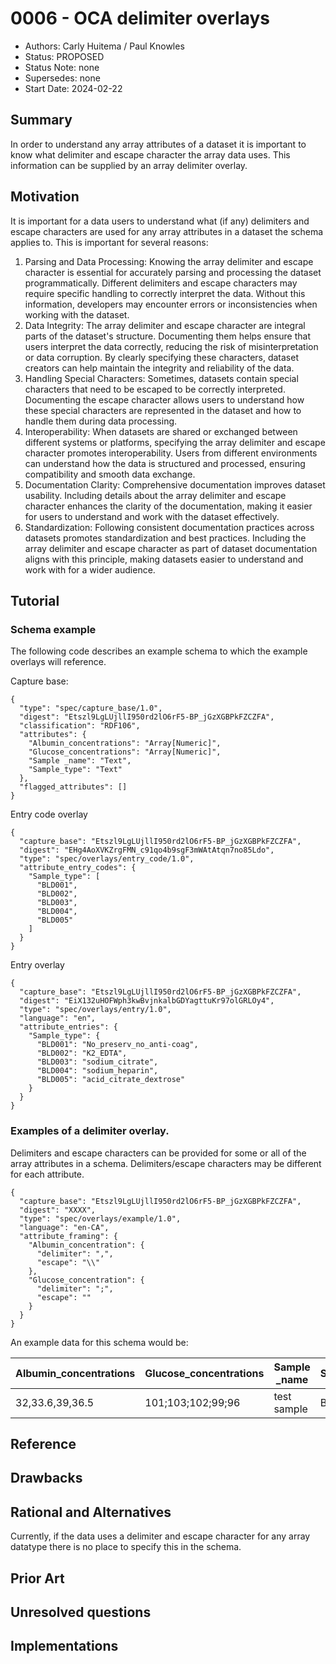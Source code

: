 # 0006 - OCA delimiter overlays
- Authors: Carly Huitema / Paul Knowles
- Status: PROPOSED
- Status Note: none
- Supersedes: none
- Start Date: 2024-02-22

## Summary
In order to understand any array attributes of a dataset it is important to know what delimiter and escape character the array data uses. This information can be supplied by an array delimiter overlay.

## Motivation
It is important for a data users to understand what (if any) delimiters and escape characters are used for any array attributes in a dataset the schema applies to. This is important for several reasons:

1. Parsing and Data Processing: Knowing the array delimiter and escape character is essential for accurately parsing and processing the dataset programmatically. Different delimiters and escape characters may require specific handling to correctly interpret the data. Without this information, developers may encounter errors or inconsistencies when working with the dataset.
2. Data Integrity: The array delimiter and escape character are integral parts of the dataset's structure. Documenting them helps ensure that users interpret the data correctly, reducing the risk of misinterpretation or data corruption. By clearly specifying these characters, dataset creators can help maintain the integrity and reliability of the data.
3. Handling Special Characters: Sometimes, datasets contain special characters that need to be escaped to be correctly interpreted. Documenting the escape character allows users to understand how these special characters are represented in the dataset and how to handle them during data processing.
4. Interoperability: When datasets are shared or exchanged between different systems or platforms, specifying the array delimiter and escape character promotes interoperability. Users from different environments can understand how the data is structured and processed, ensuring compatibility and smooth data exchange.
5. Documentation Clarity: Comprehensive documentation improves dataset usability. Including details about the array delimiter and escape character enhances the clarity of the documentation, making it easier for users to understand and work with the dataset effectively.
6. Standardization: Following consistent documentation practices across datasets promotes standardization and best practices. Including the array delimiter and escape character as part of dataset documentation aligns with this principle, making datasets easier to understand and work with for a wider audience.

## Tutorial

### Schema example

The following code describes an example schema to which the example overlays will reference.

Capture base:
```
{
  "type": "spec/capture_base/1.0",
  "digest": "Etszl9LgLUjllI950rd2lO6rF5-BP_jGzXGBPkFZCZFA",
  "classification": "RDF106",
  "attributes": {
    "Albumin_concentrations": "Array[Numeric]",
    "Glucose_concentrations": "Array[Numeric]",
    "Sample _name": "Text",
    "Sample_type": "Text"
  },
  "flagged_attributes": []
}
```
Entry code overlay
```
{
  "capture_base": "Etszl9LgLUjllI950rd2lO6rF5-BP_jGzXGBPkFZCZFA",
  "digest": "EHg4AoXVKZrgFMN_c91qo4b9sgF3mWAtAtqn7no85Ldo",
  "type": "spec/overlays/entry_code/1.0",
  "attribute_entry_codes": {
    "Sample_type": [
      "BLD001",
      "BLD002",
      "BLD003",
      "BLD004",
      "BLD005"
    ]
  }
}
```
Entry overlay
```
{
  "capture_base": "Etszl9LgLUjllI950rd2lO6rF5-BP_jGzXGBPkFZCZFA",
  "digest": "EiX132uHOFWph3kwBvjnkalbGDYagttuKr97olGRLOy4",
  "type": "spec/overlays/entry/1.0",
  "language": "en",
  "attribute_entries": {
    "Sample_type": {
      "BLD001": "No_preserv_no_anti-coag",
      "BLD002": "K2_EDTA",
      "BLD003": "sodium_citrate",
      "BLD004": "sodium_heparin",
      "BLD005": "acid_citrate_dextrose"
    }
  }
}
```
### Examples of a delimiter overlay.
Delimiters and escape characters can be provided for some or all of the array attributes in a schema. Delimiters/escape characters may be different for each attribute.
```
{
  "capture_base": "Etszl9LgLUjllI950rd2lO6rF5-BP_jGzXGBPkFZCZFA",
  "digest": "XXXX",
  "type": "spec/overlays/example/1.0",
  "language": "en-CA",
  "attribute_framing": {
    "Albumin_concentration": {
      "delimiter": ",",
      "escape": "\\"
    },
    "Glucose_concentration": {
      "delimiter": ";",
      "escape": ""
    }
  }
}
```
An example data for this schema would be:

|Albumin_concentrations|Glucose_concentrations|Sample _name|Sample_type|
|---|---|---|---|
|32,33.6,39,36.5|101;103;102;99;96|test sample|BLD001|

## Reference


## Drawbacks


## Rational and Alternatives
Currently, if the data uses a delimiter and escape character for any array datatype there is no place to specify this in the schema.

## Prior Art


## Unresolved questions

## Implementations


